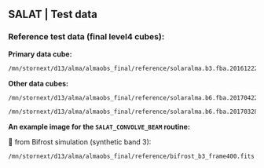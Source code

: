 ## SALAT | Test data

### Reference test data (final level4 cubes):

**Primary data cube:**
```bash
/mn/stornext/d13/alma/almaobs_final/reference/solaralma.b3.fba.20161222_141931-150707.2016.1.00423.S.level4.k.fits
```

**Other data cubes:**
```bash
/mn/stornext/d13/alma/almaobs_final/reference/solaralma.b6.fba.20170422_153917-164326.2016.1.00050.S.level4.k.fits
```

```bash
/mn/stornext/d13/alma/almaobs_final/reference/solaralma.b6.fba.20170328_150920-161212.2016.1.00788.S.level4.k.fits
```

**An example image for the `SALAT_CONVOLVE_BEAM` routine:**

:round_pushpin: from Bifrost simulation (synthetic band 3):
```bash
/mn/stornext/d13/alma/almaobs_final/reference/bifrost_b3_frame400.fits
```
